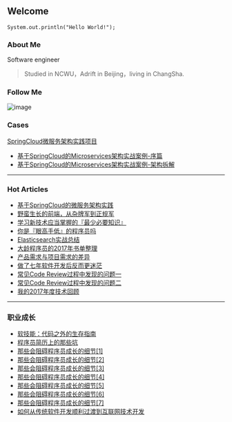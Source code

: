 ## Welcome

```
System.out.println("Hello World!");
```
### About Me 

Software engineer

> Studied in NCWU，Adrift in Beijing，living in ChangSha.


### Follow Me

![image](https://github.com/backkoms/backkoms.github.io/blob/master/qrcode_for_gh_28fb95c9c24c_258.jpg?raw=true)
### Cases
[SpringCloud微服务架构实践项目](https://github.com/backkoms/simplemall)
- [基于SpringCloud的Microservices架构实战案例-序篇](https://mp.weixin.qq.com/s?__biz=MzIwMjE3MDIwMA==&mid=2247484193&idx=1&sn=287499f10171b28bad78a3c0004a16f7&chksm=96e38916a19400001d669802664e152e77ca32f6b3cbb81d3379ccd105b6ee9ee54e9e538a2a&scene=21#wechat_redirect)
- [基于SpringCloud的Microservices架构实战案例-架构拆解](https://mp.weixin.qq.com/s/3D02d8fLNlQIeptMcQQ72g)

---

### Hot Articles
- [基于SpringCloud的微服务架构实践](https://mp.weixin.qq.com/s?__biz=MzIwMjE3MDIwMA==&mid=2247484193&idx=1&sn=287499f10171b28bad78a3c0004a16f7&chksm=96e38916a19400001d669802664e152e77ca32f6b3cbb81d3379ccd105b6ee9ee54e9e538a2a&mpshare=1&scene=1&srcid=0107wZJB6MWCUytWvKM9xQLg&key=34c03f6966d0ec717138c7cb2045c379f84a6c3ca67abae225429d369aec1f1564cb3d19ae7f19a0901b421edf306fc244f6f6056ca2d17b893b532aa138ee4a4ffe2938770531b461e7fe375af9cf96&ascene=0&uin=MTUxNjExMDE2MA%3D%3D&devicetype=iMac+MacBookAir6%2C2+OSX+OSX+10.12.1+build(16B2659)&version=11000006&lang=zh_CN&pass_ticket=0kt3WVyTmhoBfoFb69%2FIwlGheV%2Fngy29YMfgyAOPNUvdus2EzEXc7yfzWh%2BLCcyn)
- [野蛮生长的前端，从杂牌军到正规军](https://mp.weixin.qq.com/s?__biz=MzIwMjE3MDIwMA==&mid=2247484355&idx=1&sn=10f800a64b1c9457d71048938ed38660&chksm=96e389f4a19400e2267bf81fdf8b77858eb2e5465de92bc200079eff6c1b4808fdadb276dfd5&mpshare=1&scene=1&srcid=0107MIyOFZmGg9oMohVsxZDX&key=b3a4ff3742cb6ec0355af9098ef73a5358e01a06e2d2ebefaa4b9926d35210673d8e40b35f399c654517d385208f46c7c2070a7bb6175b4d620a691116031df21984b611f8291599f5043ffdb7a7ee80&ascene=0&uin=MTUxNjExMDE2MA%3D%3D&devicetype=iMac+MacBookAir6%2C2+OSX+OSX+10.12.1+build(16B2659)&version=11000006&lang=zh_CN&pass_ticket=0kt3WVyTmhoBfoFb69%2FIwlGheV%2Fngy29YMfgyAOPNUvdus2EzEXc7yfzWh%2BLCcyn)
- [学习新技术应当掌握的『最少必要知识』](https://mp.weixin.qq.com/s?__biz=MzIwMjE3MDIwMA==&mid=2247484400&idx=1&sn=ac6ed642f377c83a03dfb8a1f60c7c82&chksm=96e389c7a19400d19832a76ad035686b47c688452679267c11083ff9c4273e1ba57a95e4a257&mpshare=1&scene=1&srcid=0107PnpwbcmvfzJDedhLMn5d&key=428377c831859f7c0233714cff80598dc5ad3f51d21c8bae251163a961f0594f13e47535801e0f7b81f6bd59d42db02a4630a5ffb59a1f0cee141619ce52c30fd7b085bf7f72ff6073f81669adf8f860&ascene=0&uin=MTUxNjExMDE2MA%3D%3D&devicetype=iMac+MacBookAir6%2C2+OSX+OSX+10.12.1+build(16B2659)&version=11000006&lang=zh_CN&pass_ticket=0kt3WVyTmhoBfoFb69%2FIwlGheV%2Fngy29YMfgyAOPNUvdus2EzEXc7yfzWh%2BLCcyn)
- [你是『眼高手低』的程序员吗](https://mp.weixin.qq.com/s?__biz=MzIwMjE3MDIwMA==&mid=2247484417&idx=1&sn=d3ab21acf4045faf6c09b7410c6dbe63&chksm=96e38e36a1940720d4706a62c46c8ca76fbb9c27d1ef917f6ff6cdc6e1ca94b614468f63c420&mpshare=1&scene=1&srcid=0107sIkdPDH4tEpQ7k3pD8Sm&key=b3a4ff3742cb6ec02975dea3de9538f7b0793fa5813bde1709aa3202aec65d708893b1799b83f517ab59e0fdb2c75cd80c2cbf0c4583aa159d712329cba3e08f2d5df7acba562d2d980b4df466805fae&ascene=0&uin=MTUxNjExMDE2MA%3D%3D&devicetype=iMac+MacBookAir6%2C2+OSX+OSX+10.12.1+build(16B2659)&version=11000006&lang=zh_CN&pass_ticket=0kt3WVyTmhoBfoFb69%2FIwlGheV%2Fngy29YMfgyAOPNUvdus2EzEXc7yfzWh%2BLCcyn)
- [Elasticsearch实战总结](https://mp.weixin.qq.com/s?__biz=MzIwMjE3MDIwMA==&mid=2247484423&idx=1&sn=3b878fda54fd520e99bb09bdeb6f08a3&chksm=96e38e30a19407261dd2c49b9e1ea73342d6aadef71035de05a7ff2a35bb151b3211bb11f2ce&mpshare=1&scene=1&srcid=01078HQUnXZzuWOFExCVtW95&key=34c03f6966d0ec71d6da2f6979976ae2f505d478eeba659442c8025fd7826479876856f104756d4123c79a5f0d77d20b8f8405fe3d1d2a76fe1ee5e377cf35097b5e30e3c501c0bbde0bc4262642eeab&ascene=0&uin=MTUxNjExMDE2MA%3D%3D&devicetype=iMac+MacBookAir6%2C2+OSX+OSX+10.12.1+build(16B2659)&version=11000006&lang=zh_CN&pass_ticket=0kt3WVyTmhoBfoFb69%2FIwlGheV%2Fngy29YMfgyAOPNUvdus2EzEXc7yfzWh%2BLCcyn)
- [大龄程序员的2017年书单整理](https://mp.weixin.qq.com/s?__biz=MzIwMjE3MDIwMA==&mid=2247484420&idx=1&sn=631187ae0191e7e58f41e6f5ab02025c&chksm=96e38e33a194072509c80fe9e9821d5dc6d3f698a9cf712b86e5014321c567be595704e75223&mpshare=1&scene=1&srcid=01072pC5y8aD2EevJlr5GRMa&key=428377c831859f7c95abb3dfb9a3511cc9caa16abb9bbdab1e63af88a5af8c85fe58a11cb210067817e1bef7d89607db112d4e63ddf62d91d41b1e8b317d9e8352f0d273a3d9e33ceb8d198bdef2d4e0&ascene=0&uin=MTUxNjExMDE2MA%3D%3D&devicetype=iMac+MacBookAir6%2C2+OSX+OSX+10.12.1+build(16B2659)&version=11000006&lang=zh_CN&pass_ticket=0kt3WVyTmhoBfoFb69%2FIwlGheV%2Fngy29YMfgyAOPNUvdus2EzEXc7yfzWh%2BLCcyn)
- [产品需求与项目需求的差异](https://mp.weixin.qq.com/s?__biz=MzIwMjE3MDIwMA==&mid=2247484453&idx=1&sn=266847bf1521e9052a3d9f4afe66c90d&chksm=96e38e12a1940704b6f7be6a14821c641441f99493f6dc36fe919c34026e42d84196966b9609#rd)
- [做了七年软件开发后反而更迷茫](https://mp.weixin.qq.com/s/z_dq_vpOpL3CaE3M6etCJA)
- [常见Code Review过程中发现的问题一](https://mp.weixin.qq.com/s/YZroEwfQbIdno2eVZgzf5A)
- [常见Code Review过程中发现的问题二](https://mp.weixin.qq.com/s/G9W4ayi8JpnJS6YeCnq3fw)
- [我的2017年度技术回顾](https://mp.weixin.qq.com/s/2ej9tnGo-2RvGDJ6lk4scA)

---

### 职业成长
- [软技能：代码之外的生存指南](https://mp.weixin.qq.com/s?__biz=MzIwMjE3MDIwMA==&mid=2247484599&idx=1&sn=75bbdaa5baabf0b0fc9d5e0eb72d75b6&chksm=96e38e80a1940796412241cf99ade66c5cc37f4ce5189045f7377113d0968bd8893b8cf1890f&scene=21#wechat_redirect)
- [程序员简历上的那些坑](https://mp.weixin.qq.com/s?__biz=MzIwMjE3MDIwMA==&mid=2247484489&idx=1&sn=941e5c66f2b53cd2e01074f5cf6086ab&chksm=96e38e7ea1940768addca9a97439c0ffed7613203ff130b294608819e49469e1a8485c21df5f#rd)
- [那些会阻碍程序员成长的细节[1]](https://mp.weixin.qq.com/s/URvpwQE2sK_UDrfHtvWC8A)
- [那些会阻碍程序员成长的细节[2]](https://mp.weixin.qq.com/s/1NPaMmEVYYBaKrbbAih0RQ)
- [那些会阻碍程序员成长的细节[3]](https://mp.weixin.qq.com/s/4jj26NPCIVfMsAY_M7WH_A)
- [那些会阻碍程序员成长的细节[4]](https://mp.weixin.qq.com/s?__biz=MzIwMjE3MDIwMA==&mid=2247484580&idx=1&sn=f5d109d80860c026593a94f35370aee4&chksm=96e38e93a1940785a52f88e025bc4723e5705d90e3dcf6b4f30a5f4034a88272cfb292bd6977#rd)
- [那些会阻碍程序员成长的细节[5]](https://mp.weixin.qq.com/s?__biz=MzIwMjE3MDIwMA==&mid=2247484589&idx=1&sn=3c804c8547bb653b0afc6193a85a15d5&chksm=96e38e9aa194078c024caa53b4772590bde4082dc8efee930bb6341598da75eaff27bfa1ff48&scene=21#wechat_redirect)
- [那些会阻碍程序员成长的细节[6]](https://mp.weixin.qq.com/s?__biz=MzIwMjE3MDIwMA==&mid=2247484592&idx=1&sn=39f4c67266f66b6a89ac469d115deebf&chksm=96e38e87a194079146efc864b2666d33f491844f04d06955765037e1fdb7c3df93a671e8384a&scene=21#wechat_redirect)
- [那些会阻碍程序员成长的细节[7]](https://mp.weixin.qq.com/s/A6XYp4r0AvD54-KELiHr3w)
- [如何从传统软件开发顺利过渡到互联网技术开发](https://mp.weixin.qq.com/s/cYOCjiGH60ZwtmfBA8qgSA)
